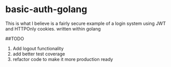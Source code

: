 # basic-auth-golang
This is what I believe is a fairly secure example of a login system using JWT and HTTPOnly cookies. written within golang

##TODO
1. Add logout functionality
2. add better test coverage
3. refactor code to make it more production ready
